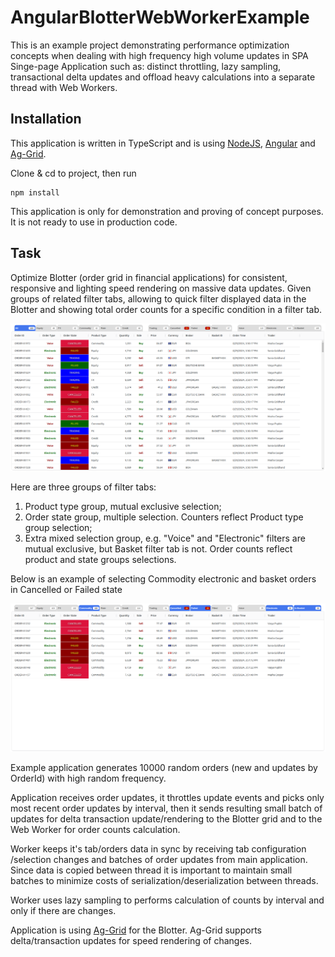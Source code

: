 # AngularBlotterWebWorkerExample

This is an example project demonstrating performance optimization concepts when dealing with high frequency high volume updates in SPA Singe-page Application such as: distinct throttling, lazy sampling, transactional delta updates and offload heavy calculations into a separate thread with Web Workers.

## Installation

This application is written in TypeScript and is using [NodeJS](www.nodejs.org), [Angular](www.angular.dev) and [Ag-Grid](www.ag-grid.com).

Clone & cd to project, then run 

````
npm install
````

This application is only for demonstration and proving of concept purposes. 
It is not ready to use in production code.

## Task
Optimize Blotter (order grid in financial applications) for consistent, responsive and lighting speed rendering on massive data updates. Given groups of related filter tabs, allowing to quick filter displayed data in the Blotter and showing total order counts for a specific condition in a filter tab.

![Alt Blotter](./Blotter-001.png)

Here are three groups of filter tabs:
1. Product type group, mutual exclusive selection;
2. Order state group, multiple selection. Counters reflect Product type group selection;
3. Extra mixed selection group, e.g. "Voice" and "Electronic" filters are mutual exclusive, but Basket filter tab is not. Order counts reflect product and state groups selections.

Below is an example of selecting Commodity electronic and basket orders in Cancelled or Failed state

![Alt Blotter with filter selection](./Blotter-002.png)

Example application generates 10000 random orders (new and updates by OrderId) with high random frequency. 

Application receives order updates, it throttles update events and picks only most recent order updates by interval, then it sends resulting small batch of updates for delta transaction update/rendering to the Blotter grid and to the Web Worker for order counts calculation. 

Worker keeps it's tab/orders data in sync by receiving tab configuration /selection changes and batches of order updates from main application. Since data is copied between thread it is important to maintain small batches to minimize costs of serialization/deserialization between threads.

Worker uses lazy sampling to performs calculation of counts by interval and only if there are changes.

Application is using [Ag-Grid](www.ag-grid.com) for the Blotter. Ag-Grid supports delta/transaction updates for speed rendering of changes.
